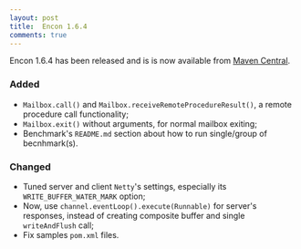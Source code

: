 ```yaml
---
layout: post
title:  Encon 1.6.4
comments: true
---
```


Encon 1.6.4 has been released and is is now available from [Maven Central](https://search.maven.org/search?q=g:io.appulse.encon%20AND%20v:1.6.4).

### Added

- `Mailbox.call()` and `Mailbox.receiveRemoteProcedureResult()`, a remote procedure call functionality;
- `Mailbox.exit()` without arguments, for normal mailbox exiting;
- Benchmark's `README.md` section about how to run single/group of becnhmark(s).

### Changed

- Tuned server and client `Netty`'s settings, especially its `WRITE_BUFFER_WATER_MARK` option;
- Now, use `channel.eventLoop().execute(Runnable)` for server's responses, instead of creating composite buffer and single `writeAndFlush` call;
- Fix samples `pom.xml` files.
